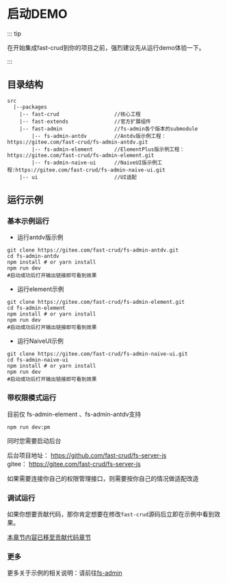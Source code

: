 # 启动DEMO

::: tip

在开始集成fast-crud到你的项目之前，强烈建议先从运行demo体验一下。

:::
## 目录结构
```
src
  |--packages    
    |-- fast-crud                  //核心工程
    |-- fast-extends               //官方扩展组件
    |-- fast-admin                 //fs-admin各个版本的submodule
        |-- fs-admin-antdv         //Antdv版示例工程：https://gitee.com/fast-crud/fs-admin-antdv.git
        |-- fs-admin-element       //ElementPlus版示例工程：https://gitee.com/fast-crud/fs-admin-element.git
        |-- fs-admin-naive-ui      //NaiveUI版示例工程:https://gitee.com/fast-crud/fs-admin-naive-ui.git
    |-- ui                         //UI适配
```

## 运行示例

### 基本示例运行

* 运行antdv版示例
```shell
git clone https://gitee.com/fast-crud/fs-admin-antdv.git
cd fs-admin-antdv
npm install # or yarn install
npm run dev
#启动成功后打开输出链接即可看到效果
```

* 运行element示例
```shell
git clone https://gitee.com/fast-crud/fs-admin-element.git
cd fs-admin-element
npm install # or yarn install
npm run dev
#启动成功后打开输出链接即可看到效果
```

* 运行NaiveUI示例
```shell
git clone https://gitee.com/fast-crud/fs-admin-naive-ui.git
cd fs-admin-naive-ui
npm install # or yarn install
npm run dev
#启动成功后打开输出链接即可看到效果
```


### 带权限模式运行

目前仅 fs-admin-element 、fs-admin-antdv支持
```shell
npm run dev:pm
```

同时您需要启动后台
 
后台项目地址： https://github.com/fast-crud/fs-server-js    
gitee： https://gitee.com/fast-crud/fs-server-js

如果需要连接你自己的权限管理接口，则需要按你自己的情况做适配改造

### 调试运行
如果你想要贡献代码，那你肯定想要在修改`fast-crud`源码后立即在示例中看到效果。    

[本章节内容已移至贡献代码章节](../other/contribution.md)


### 更多

更多关于示例的相关说明：请前往[fs-admin](../../admin/index.md)
